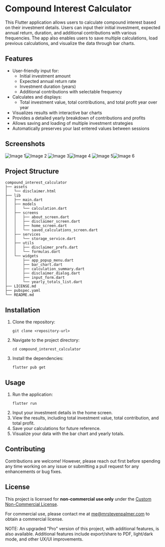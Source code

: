 # Compound Interest Calculator

This Flutter application allows users to calculate compound interest based on their investment details. Users can input their initial investment, expected annual return, duration, and additional contributions with various frequencies. The app also enables users to save multiple calculations, load previous calculations, and visualize the data through bar charts.

## Features

- User-friendly input for:
  - Initial investment amount
  - Expected annual return rate
  - Investment duration (years)
  - Additional contributions with selectable frequency
- Calculates and displays:
  - Total investment value, total contributions, and total profit year over year
- Visualizes results with interactive bar charts
- Provides a detailed yearly breakdown of contributions and profits
- Allows saving and loading of multiple investment strategies
- Automatically preserves your last entered values between sessions

## Screenshots

![Image 1](screenshots/compound_interest_calculator_01.png)![Image 2](screenshots/compound_interest_calculator_02.png)
![Image 3](screenshots/compound_interest_calculator_03.png)![Image 4](screenshots/compound_interest_calculator_04.png)
![Image 5](screenshots/compound_interest_calculator_05.png)![Image 6](screenshots/compound_interest_calculator_06.png)

## Project Structure

```
compound_interest_calculator
├── assets
│   └── disclaimer.html
├── lib
│   ├── main.dart
│   ├── models
│   │   └── calculation.dart
│   ├── screens
│   │   ├── about_screen.dart
│   │   ├── disclaimer_screen.dart
│   │   ├── home_screen.dart
│   │   └── saved_calculations_screen.dart
│   ├── services
│   │   └── storage_service.dart
│   ├── utils
│   │   ├── disclaimer_prefs.dart
│   │   └── formulas.dart
│   └── widgets
│       ├── app_popup_menu.dart
│       ├── bar_chart.dart
│       ├── calculation_summary.dart
│       ├── disclaimer_dialog.dart
│       ├── input_form.dart
│       └── yearly_totals_list.dart
├── LICENSE.md
├── pubspec.yaml
└── README.md
```

## Installation

1. Clone the repository:
   ```
   git clone <repository-url>
   ```
2. Navigate to the project directory:
   ```
   cd compound_interest_calculator
   ```
3. Install the dependencies:
   ```
   flutter pub get
   ```

## Usage

1. Run the application:
   ```
   flutter run
   ```
2. Input your investment details in the home screen.
3. View the results, including total investment value, total contribution, and total profit.
4. Save your calculations for future reference.
5. Visualize your data with the bar chart and yearly totals.

## Contributing

Contributions are welcome! However, please reach out first before spending any time working on any issue or submitting a pull request for any enhancements or bug fixes.

## License

This project is licensed for **non-commercial use only** under the [Custom Non-Commercial License](LICENSE).

For commercial use, please contact me at me@mrstevenpalmer.com to obtain a commercial license.

NOTE: An upgraded "Pro" version of this project, with additional features, is also available. Additional features include export/share to PDF, light/dark mode, and other UX/UI improvements.
